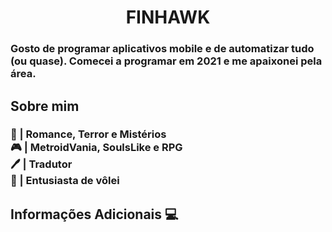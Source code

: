 
<h1 align="center">FINHAWK</h1>

<h3>Gosto de programar aplicativos mobile e de automatizar tudo (ou quase). Comecei a programar em 2021 e me apaixonei pela área.</h3>

<h2>Sobre mim </h2>
<h3>
📖 | Romance, Terror e Mistérios </br>
🎮 | MetroidVania, SoulsLike e RPG </br>
🖊️ | Tradutor </br>
🏐 | Entusiasta de vôlei
</h3>

<h2>Informações Adicionais 💻</h2>

<!-- <div display = 'flex' align = 'center'>
  <img align="left" float = 'left' height = '160px' src="https://github-readme-stats.vercel.app/api/top-langs/?username=F1NH4WK&theme=midnight-purple"></img>
  <img  height = '160px' src = 'https://github-readme-stats.vercel.app/api?username=F1NH4WK&theme=midnight-purple'></img>
</div> -->
